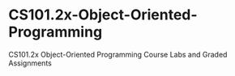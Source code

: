 # CS101.2x-Object-Oriented-Programming
CS101.2x Object-Oriented Programming Course Labs and Graded Assignments
